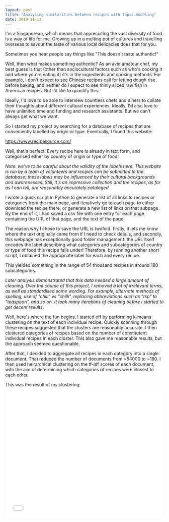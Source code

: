 ```yaml
---
layout: post
title: "Analysing similarities between recipes with topic modeling"
date: 2019-11-12
---
```


I'm a Singaporean, which means that appreciating the vast diversity of food is a way of life for me. Growing up in a melting pot of cultures and travelling overseas to savour the taste of various local delicacies does that for you.

Sometimes you hear people say things like "This doesn't taste authentic!" 

Well, then what makes something authentic? As an avid amateur chef, my best guess is that (other than sociocultural factors such as who's cooking it and where you're eating it) it's in the ingredients and cooking methods. For example, I don't expect to see Chinese recipes call for letting dough rise before baking, and neither do I expect to see thinly sliced raw fish in American recipes. But I'd like to quantify this.

Ideally, I'd love to be able to interview countless chefs and diners to collate their thoughts about different cultural experiences. Ideally, I'd also love to have unlimited time and funding and research assistants. But we can't always get what we want.

So I started my project by searching for a database of recipes that are conveniently labelled by origin or type. Eventually, I found this website:

<a>https://www.recipesource.com/</a>

Well, that's perfect! Every recipe here is already in text form, and categorised either by country of origin or type of food! 

<i>Note: we've to be careful about the validity of the labels here. This website is run by a team of volunteers and recipes can be submitted to the database; these labels may be influenced by their cultural backgrounds and awarenesses. Still, it's an impressive collection and the recipes, as far as I can tell, are reasonably accurately cataloged</i>

I wrote a quick script in Python to generate a list of all links to recipes or categories from the main page, and iteratively go to each page to either download the recipe there, or generate a new list of links on that subpage. By the end of it, I had saved a csv file with one entry for each page containing the URL of that page, and the text of the page.

The reason why I chose to save the URL is twofold: firstly, it lets me know where the text originally came from if I need to check details, and secondly, this webpage has exceptionally good folder management: the URL itself encodes the label describing what categories and subcategories of country or type of food this recipe falls under! Therefore, by running another short script, I obtained the appropriate label for each and every recipe.

This yielded something in the range of 54 thousand recipes in around 180 subcategories.

<i>Later analysis demonstrated that this data needed a large amount of cleaning. Over the course of this project, I removed a lot of irrelevant terms, as well as standardised some wording. For example, alternate methods of spelling, use of "chili" vs "chilli", replacing abbreviations such as "tsp" to "teaspoon", and so on. It took many iterations of cleaning before I started to get decent results.</i>

Well, here's where the fun begins. I started off by performing k-means clustering on the text of each individual recipe. Quickly scanning through these recipes suggested that the clusters are reasonably accurate. I then clustered categories of recipes based on the number of constitutent individual recipes in each cluster. This also gave me reasonable results, but the approach seemed questionable.

After that, I decided to aggregate all recipes in each category into a single document. That reduced the number of documents from ~54000 to ~180. I then used heirarchical clustering on the tf-idf scores of each document, with the aim of determining which categories of recipes were closest to each other.

This was the result of my clustering:

<iframe width="500" height="400" src="2019-11-12/2019-11-12 heirarchy of recipes tfidf.png" frameborder="0"></iframe> 


